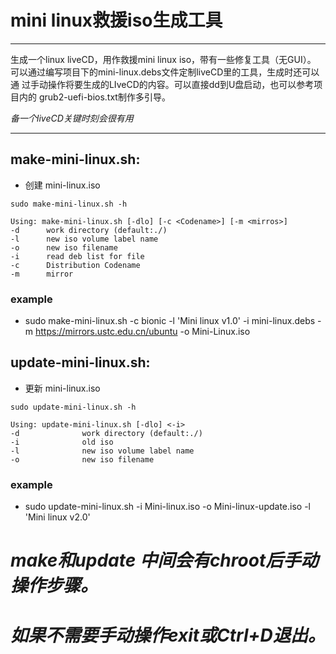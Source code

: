 # mini linux救援iso生成工具

- - -

生成一个linux liveCD，用作救援mini linux iso，带有一些修复工具（无GUI）。
可以通过编写项目下的mini-linux.debs文件定制liveCD里的工具，生成时还可以通
过手动操作将要生成的LIveCD的内容。可以直接dd到U盘启动，也可以参考项目内的
grub2-uefi-bios.txt制作多引导。

*备一个liveCD关键时刻会很有用*

- - -

## make-mini-linux.sh:
* 创建 mini-linux.iso

```
sudo make-mini-linux.sh -h

Using: make-mini-linux.sh [-dlo] [-c <Codename>] [-m <mirros>]
-d      work directory (default:./)
-l      new iso volume label name
-o      new iso filename
-i      read deb list for file
-c      Distribution Codename
-m      mirror

```

### example
* sudo make-mini-linux.sh -c bionic -l 'Mini linux v1.0' -i mini-linux.debs -m https://mirrors.ustc.edu.cn/ubuntu -o Mini-Linux.iso

## update-mini-linux.sh:
* 更新 mini-linux.iso

```
sudo update-mini-linux.sh -h

Using: update-mini-linux.sh [-dlo] <-i>
-d              work directory (default:./)
-i              old iso
-l              new iso volume label name
-o              new iso filename

```

### example
* sudo update-mini-linux.sh -i Mini-linux.iso -o Mini-linux-update.iso -l 'Mini linux v2.0'

# *make和update 中间会有chroot后手动操作步骤。*

# *如果不需要手动操作exit或Ctrl+D退出。*
